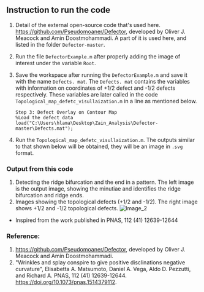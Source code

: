 ## Instruction to run the code
1. Detail of the external open-source code that's used here. 
   https://github.com/Pseudomoaner/Defector, developed by Oliver J. Meacock and Amin Doostmohammadi. A part of it is used here, and listed in the folder `Defector-master`.
2. Run the file `DefectorExample.m` after properly adding the image of interest under the variable `Root`.
3. Save the workspace after running the  `DefectorExample.m` and save it with the name `Defects. mat`. The `Defects. mat` contains the variables with information on coordinates of +1/2 defect and -1/2 defects respectively.
   These variables are later called in the code `Topological_map_defetc_visullaization.m` in a line as mentioned below.
   
   ```
   Step 3: Defect Overlay on Contour Map
   %Load the defect data
   load("C:\Users\hlama\Desktop\Zain_Analysis\Defector-master\Defects.mat");
   ```
4. Run the `Topological_map_defetc_visullaization.m`. The outputs similar to that shown below will be obtained, they will be an image in `.svg` format.
   
### Output from this code
1. Detecting the  ridge bifurcation and the end in a pattern. 
The left image is the output image, showing the minutiae and identifies the ridge bifurcation and ridge ends. 
2. Images showing the topological defects (+1/2 and -1/2).
The right image shows +1/2 and -1/2 topological defects.
![Image_2](https://github.com/user-attachments/assets/6e3392d6-d824-45db-b6c8-cd6a3291ac98)

- Inspired from the work published in PNAS, 112 (41) 12639-12644
### Reference:
1. https://github.com/Pseudomoaner/Defector, developed by Oliver J. Meacock and Amin Doostmohammadi.
2. "Wrinkles and splay conspire to give positive disclinations negative curvature", Elisabetta A. Matsumoto, Daniel A. Vega, Aldo D. Pezzutti, and Richard A. PNAS, 112 (41) 12639-12644.
   https://doi.org/10.1073/pnas.1514379112.
